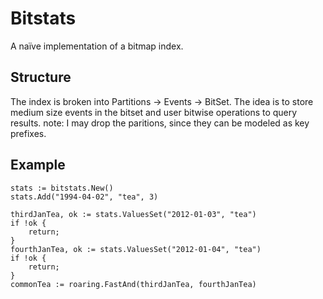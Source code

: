 # Bitstats

A naïve implementation of a bitmap index.

## Structure

The index is broken into Partitions -> Events -> BitSet.
The idea is to store medium size events in the bitset and user bitwise operations to query results.
note: I may drop the paritions, since they can be modeled as key prefixes.

## Example

```golang
stats := bitstats.New()
stats.Add("1994-04-02", "tea", 3)

thirdJanTea, ok := stats.ValuesSet("2012-01-03", "tea")
if !ok {
    return;
}
fourthJanTea, ok := stats.ValuesSet("2012-01-04", "tea")
if !ok {
    return;
}
commonTea := roaring.FastAnd(thirdJanTea, fourthJanTea)
```
